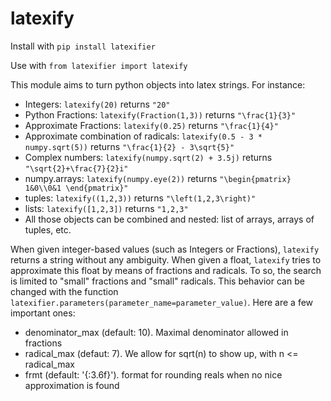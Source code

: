 # latexify

Install with `pip install latexifier`

Use with `from latexifier import latexify`

This module aims to turn python objects into latex strings. For instance:

- Integers: `latexify(20)` returns `"20"`
- Python Fractions: `latexify(Fraction(1,3))` returns `"\frac{1}{3}"`
- Approximate Fractions: `latexify(0.25)` returns `"\frac{1}{4}"`
- Approximate combination of radicals: `latexify(0.5 - 3 * numpy.sqrt(5))` returns `"\frac{1}{2} - 3\sqrt{5}"`
- Complex numbers: `latexify(numpy.sqrt(2) + 3.5j)` returns `"\sqrt{2}+\frac{7}{2}i"`
- numpy.arrays: `latexify(numpy.eye(2))` returns `"\begin{pmatrix} 1&0\\0&1 \end{pmatrix}"` 
- tuples: `latexify((1,2,3))` returns `"\left(1,2,3\right)"`
- lists: `latexify([1,2,3])` returns `"1,2,3"`
- All those objects can be combined and nested: list of arrays, arrays of tuples, etc.

When given integer-based values (such as Integers or Fractions), `latexify` returns a string without any ambiguity. 
When given a float, `latexify` tries to approximate this float by means of fractions and radicals. To so, the search is limited to "small" fractions and "small" radicals. This behavior can be changed with the function `latexifier.parameters(parameter_name=parameter_value)`. Here are a few important ones:

- denominator_max (default: 10). Maximal denominator allowed in fractions
- radical_max (defaut: 7). We allow for sqrt(n) to show up, with n <= radical_max
- frmt (default: '{:3.6f}'). format for rounding reals when no nice approximation is found
